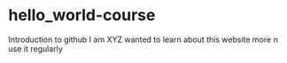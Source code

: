 # hello_world-course
Introduction to github
I am XYZ wanted to learn about this website more n use it regularly 

